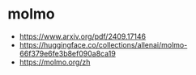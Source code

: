 # molmo

- https://www.arxiv.org/pdf/2409.17146
- https://huggingface.co/collections/allenai/molmo-66f379e6fe3b8ef090a8ca19
- https://molmo.org/zh